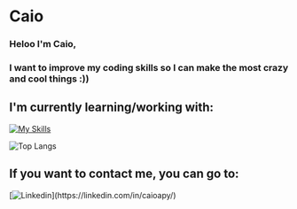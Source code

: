 # Caio
### Heloo I'm Caio,
### I want to improve my coding skills so I can make the most crazy and cool things :))

##  I'm currently learning/working with:
[![My Skills](https://skillicons.dev/icons?i=py,cpp,java,html,css,js,react,azure,mysql,git)](https://skillicons.dev)

![Top Langs](https://github-readme-stats.vercel.app/api/top-langs/?username=CaioaPy&hide_progress=true&theme=dark)

##  If you want to contact me, you can go to:
[![Linkedin](https://skillicons.dev/icons?i=linkedin,)](https://linkedin.com/in/caioapy/)
